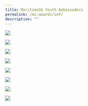 ```yaml
---
title: MaritimeSG Youth Ambassadors
permalink: /mi-awards/im7/
description: ""
---
```

![](/images/hero.png)

![](/images/MI/IM7/e-Panel_iM7_v01_Individual%20Award%20Contents%201.jpg)

![](/images/MI/IM7/e-Panel_iM7_v01_Individual%20Award%20Contents%202a.png)

![](/images/MI/IM7/e-Panel_iM7_v01_Individual%20Award%20Contents%202b.png)

![](/images/MI/IM7/e-Panel_iM7_v01_Individual%20Award%20Contents%203a.png)

![](/images/MI/IM7/e-Panel_iM7_v01_Individual%20Award%20Contents%203b.png)

![](/images/MI/IM7/e-Panel_iM7_v01_Individual%20Award%20Contents%204a.png)

![](/images/MI/IM7/e-Panel_iM7_v01_Individual%20Award%20Contents%204b.png)